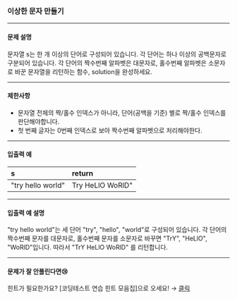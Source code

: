 ### 이상한 문자 만들기

---
#### 문제 설명
문자열 s는 한 개 이상의 단어로 구성되어 있습니다. 각 단어는 하나 이상의 공백문자로 구분되어 있습니다. 각 단어의 짝수번째 알파벳은 대문자로, 홀수번째 알파벳은 소문자로 바꾼 문자열을 리턴하는 함수, solution을 완성하세요.

---
#### 제한사항
* 문자열 전체의 짝/홀수 인덱스가 아니라, 단어(공백을 기준) 별로 짝/홀수 인덱스를 판단해야합니다.
* 첫 번째 글자는 0번째 인덱스로 보아 짝수번째 알파벳으로 처리해야한다.

---
#### 입출력 예
| s                 | return           |
|:------------------|:-----------------|
| "try hello world" | Try HeLlO WoRlD" |

---
#### 입출력 예 설명
"try hello world"는 세 단어 "try", "hello", "world"로 구성되어 있습니다. 각 단어의 짝수번째 문자를 대문자로, 홀수번째 문자를 소문자로 바꾸면 "TrY", "HeLlO", "WoRlD"입니다. 따라서 "TrY HeLlO WoRlD" 를 리턴합니다.

---
#### 문제가 잘 안풀린다면😢
힌트가 필요한가요? [코딩테스트 연습 힌트 모음집]으로 오세요! → [클릭](https://school.programmers.co.kr/learn/courses/14743/lessons/118645)